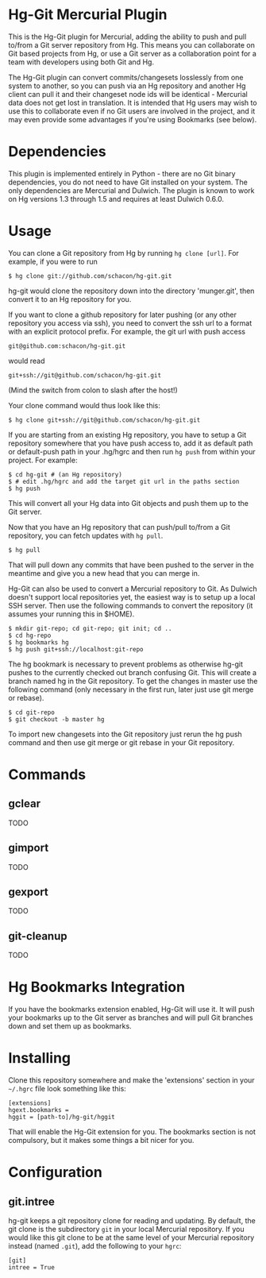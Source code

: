 Hg-Git Mercurial Plugin
=======================

This is the Hg-Git plugin for Mercurial, adding the ability to push
and pull to/from a Git server repository from Hg.  This means you can
collaborate on Git based projects from Hg, or use a Git server as a
collaboration point for a team with developers using both Git and Hg.

The Hg-Git plugin can convert commits/changesets losslessly from one
system to another, so you can push via an Hg repository and another Hg
client can pull it and their changeset node ids will be identical -
Mercurial data does not get lost in translation.  It is intended that
Hg users may wish to use this to collaborate even if no Git users are
involved in the project, and it may even provide some advantages if
you're using Bookmarks (see below).

Dependencies
============

This plugin is implemented entirely in Python - there are no Git
binary dependencies, you do not need to have Git installed on your
system.  The only dependencies are Mercurial and Dulwich.  The plugin
is known to work on Hg versions 1.3 through 1.5 and requires at least
Dulwich 0.6.0.

Usage
=====

You can clone a Git repository from Hg by running `hg clone [url]`.  For
example, if you were to run

    $ hg clone git://github.com/schacon/hg-git.git

hg-git would clone the repository down into the directory 'munger.git', then
convert it to an Hg repository for you.

If you want to clone a github repository for later pushing (or any
other repository you access via ssh), you need to convert the ssh url
to a format with an explicit protocol prefix. For example, the git url
with push access

    git@github.com:schacon/hg-git.git

would read

    git+ssh://git@github.com/schacon/hg-git.git

(Mind the switch from colon to slash after the host!)

Your clone command would thus look like this:

    $ hg clone git+ssh://git@github.com/schacon/hg-git.git

If you are starting from an existing Hg repository, you have to setup
a Git repository somewhere that you have push access to, add it as
default path or default-push path in your .hg/hgrc and then run `hg
push` from within your project.  For example:

    $ cd hg-git # (an Hg repository)
    $ # edit .hg/hgrc and add the target git url in the paths section
    $ hg push

This will convert all your Hg data into Git objects and push them up to the Git server.

Now that you have an Hg repository that can push/pull to/from a Git
repository, you can fetch updates with `hg pull`.

    $ hg pull

That will pull down any commits that have been pushed to the server in
the meantime and give you a new head that you can merge in.

Hg-Git can also be used to convert a Mercurial repository to Git.  As
Dulwich doesn't support local repositories yet, the easiest way is to
setup up a local SSH server.  Then use the following commands to
convert the repository (it assumes your running this in $HOME).

    $ mkdir git-repo; cd git-repo; git init; cd ..
    $ cd hg-repo
    $ hg bookmarks hg
    $ hg push git+ssh://localhost:git-repo

The hg bookmark is necessary to prevent problems as otherwise hg-git
pushes to the currently checked out branch confusing Git. This will
create a branch named hg in the Git repository. To get the changes in
master use the following command (only necessary in the first run,
later just use git merge or rebase).

    $ cd git-repo
    $ git checkout -b master hg

To import new changesets into the Git repository just rerun the hg
push command and then use git merge or git rebase in your Git
repository.

Commands
========

gclear
------

TODO

gimport
-------

TODO

gexport
-------

TODO

git-cleanup
-----------

TODO

Hg Bookmarks Integration
========================

If you have the bookmarks extension enabled, Hg-Git will use it. It
will push your bookmarks up to the Git server as branches and will
pull Git branches down and set them up as bookmarks.

Installing
==========

Clone this repository somewhere and make the 'extensions' section in
your `~/.hgrc` file look something like this:

    [extensions]
    hgext.bookmarks =
    hggit = [path-to]/hg-git/hggit

That will enable the Hg-Git extension for you.  The bookmarks section
is not compulsory, but it makes some things a bit nicer for you.

Configuration
=============

git.intree
----------

hg-git keeps a git repository clone for reading and updating. By default, the
git clone is the subdirectory `git` in your local Mercurial repository. If you
would like this git clone to be at the same level of your Mercurial repository
instead (named `.git`), add the following to your `hgrc`:

    [git]
    intree = True
